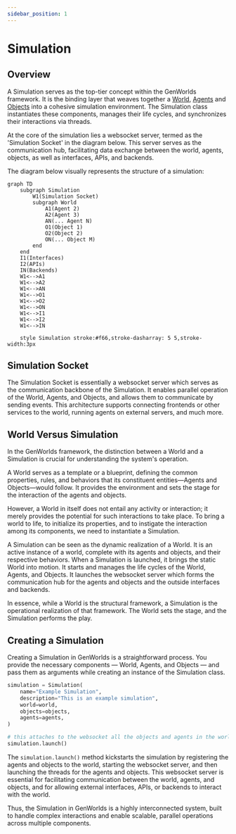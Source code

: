 ```yaml
---
sidebar_position: 1
---
```


# Simulation

## Overview

A Simulation serves as the top-tier concept within the GenWorlds framework. It is the binding layer that weaves together a [World](/docs/genworlds-framework/world.md), [Agents](/docs/genworlds-framework/agents/agents.md) and [Objects](/docs/genworlds-framework/objects.md) into a cohesive simulation environment. The Simulation class instantiates these components, manages their life cycles, and synchronizes their interactions via threads.

At the core of the simulation lies a websocket server, termed as the 'Simulation Socket' in the diagram below. This server serves as the communication hub, facilitating data exchange between the world, agents, objects, as well as interfaces, APIs, and backends.

The diagram below visually represents the structure of a simulation:

```mermaid
graph TD
    subgraph Simulation
        W1(Simulation Socket)
        subgraph World
            A1(Agent 2)
            A2(Agent 3)
            AN(... Agent N)
            O1(Object 1)
            O2(Object 2)
            ON(... Object M)
        end
    end
    I1(Interfaces)
    I2(APIs)
    IN(Backends)
    W1<-->A1
    W1<-->A2
    W1<-->AN
    W1<-->O1
    W1<-->O2
    W1<-->ON
    W1<-->I1
    W1<-->I2
    W1<-->IN

    style Simulation stroke:#f66,stroke-dasharray: 5 5,stroke-width:3px
```

## Simulation Socket

The Simulation Socket is essentially a websocket server which serves as the communication backbone of the Simulation. It enables parallel operation of the World, Agents, and Objects, and allows them to communicate by sending events. This architecture supports connecting frontends or other services to the world, running agents on external servers, and much more.

## World Versus Simulation

In the GenWorlds framework, the distinction between a World and a Simulation is crucial for understanding the system's operation.

A World serves as a template or a blueprint, defining the common properties, rules, and behaviors that its constituent entities—Agents and Objects—would follow. It provides the environment and sets the stage for the interaction of the agents and objects.

However, a World in itself does not entail any activity or interaction; it merely provides the potential for such interactions to take place. To bring a world to life, to initialize its properties, and to instigate the interaction among its components, we need to instantiate a Simulation.

A Simulation can be seen as the dynamic realization of a World. It is an active instance of a world, complete with its agents and objects, and their respective behaviors. When a Simulation is launched, it brings the static World into motion. It starts and manages the life cycles of the World, Agents, and Objects. It launches the websocket server which forms the communication hub for the agents and objects and the outside interfaces and backends.

In essence, while a World is the structural framework, a Simulation is the operational realization of that framework. The World sets the stage, and the Simulation performs the play.

## Creating a Simulation

Creating a Simulation in GenWorlds is a straightforward process. You provide the necessary components — World, Agents, and Objects — and pass them as arguments while creating an instance of the Simulation class.

```python
simulation = Simulation(
    name="Example Simulation",
    description="This is an example simulation",
    world=world,
    objects=objects,
    agents=agents,
)

# this attaches to the websocket all the objects and agents in the world
simulation.launch()
```

The `simulation.launch()` method kickstarts the simulation by registering the agents and objects to the world, starting the websocket server, and then launching the threads for the agents and objects. This websocket server is essential for facilitating communication between the world, agents, and objects, and for allowing external interfaces, APIs, or backends to interact with the world.

Thus, the Simulation in GenWorlds is a highly interconnected system, built to handle complex interactions and enable scalable, parallel operations across multiple components.

